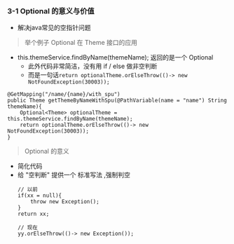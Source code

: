 ### 3-1 Optional 的意义与价值

- 解决java常见的空指针问题

> 举个例子 Optional 在 Theme 接口的应用

- this.themeService.findByName(themeName); 返回的是一个 Optional
    - 此外代码非常简洁，没有用 if / else 做非空判断
    - 而是一句话`return optionalTheme.orElseThrow(()-> new NotFoundException(30003));`

```
@GetMapping("/name/{name}/with_spu")
public Theme getThemeByNameWithSpu(@PathVariable(name = "name") String themeName){
    Optional<Theme> optionalTheme = this.themeService.findByName(themeName);
    return optionalTheme.orElseThrow(()-> new NotFoundException(30003));
}
```

> Optional 的意义

- 简化代码
- 给 "空判断" 提供一个 标准写法 ,强制判空
    ```
    // 以前
    if(xx = null){
        throw new Exception();
    }
    return xx;
    
    // 现在
    yy.orElseThrow(()-> new Exception());
    ```